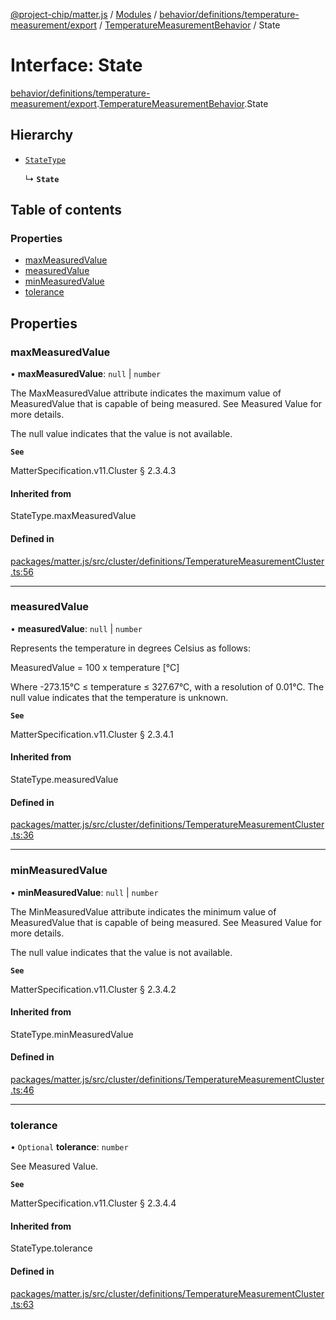 [@project-chip/matter.js](../README.md) / [Modules](../modules.md) / [behavior/definitions/temperature-measurement/export](../modules/behavior_definitions_temperature_measurement_export.md) / [TemperatureMeasurementBehavior](../modules/behavior_definitions_temperature_measurement_export.TemperatureMeasurementBehavior.md) / State

# Interface: State

[behavior/definitions/temperature-measurement/export](../modules/behavior_definitions_temperature_measurement_export.md).[TemperatureMeasurementBehavior](../modules/behavior_definitions_temperature_measurement_export.TemperatureMeasurementBehavior.md).State

## Hierarchy

- [`StateType`](../modules/behavior_definitions_temperature_measurement_export._internal_.md#statetype)

  ↳ **`State`**

## Table of contents

### Properties

- [maxMeasuredValue](behavior_definitions_temperature_measurement_export.TemperatureMeasurementBehavior.State.md#maxmeasuredvalue)
- [measuredValue](behavior_definitions_temperature_measurement_export.TemperatureMeasurementBehavior.State.md#measuredvalue)
- [minMeasuredValue](behavior_definitions_temperature_measurement_export.TemperatureMeasurementBehavior.State.md#minmeasuredvalue)
- [tolerance](behavior_definitions_temperature_measurement_export.TemperatureMeasurementBehavior.State.md#tolerance)

## Properties

### maxMeasuredValue

• **maxMeasuredValue**: ``null`` \| `number`

The MaxMeasuredValue attribute indicates the maximum value of MeasuredValue that is capable of being
measured. See Measured Value for more details.

The null value indicates that the value is not available.

**`See`**

MatterSpecification.v11.Cluster § 2.3.4.3

#### Inherited from

StateType.maxMeasuredValue

#### Defined in

[packages/matter.js/src/cluster/definitions/TemperatureMeasurementCluster.ts:56](https://github.com/project-chip/matter.js/blob/5f71eedebdb9fa54338bde320c311bb359b7455d/packages/matter.js/src/cluster/definitions/TemperatureMeasurementCluster.ts#L56)

___

### measuredValue

• **measuredValue**: ``null`` \| `number`

Represents the temperature in degrees Celsius as follows:

MeasuredValue = 100 x temperature [°C]

Where -273.15°C ≤ temperature ≤ 327.67°C, with a resolution of 0.01°C. The null value indicates that the
temperature is unknown.

**`See`**

MatterSpecification.v11.Cluster § 2.3.4.1

#### Inherited from

StateType.measuredValue

#### Defined in

[packages/matter.js/src/cluster/definitions/TemperatureMeasurementCluster.ts:36](https://github.com/project-chip/matter.js/blob/5f71eedebdb9fa54338bde320c311bb359b7455d/packages/matter.js/src/cluster/definitions/TemperatureMeasurementCluster.ts#L36)

___

### minMeasuredValue

• **minMeasuredValue**: ``null`` \| `number`

The MinMeasuredValue attribute indicates the minimum value of MeasuredValue that is capable of being
measured. See Measured Value for more details.

The null value indicates that the value is not available.

**`See`**

MatterSpecification.v11.Cluster § 2.3.4.2

#### Inherited from

StateType.minMeasuredValue

#### Defined in

[packages/matter.js/src/cluster/definitions/TemperatureMeasurementCluster.ts:46](https://github.com/project-chip/matter.js/blob/5f71eedebdb9fa54338bde320c311bb359b7455d/packages/matter.js/src/cluster/definitions/TemperatureMeasurementCluster.ts#L46)

___

### tolerance

• `Optional` **tolerance**: `number`

See Measured Value.

**`See`**

MatterSpecification.v11.Cluster § 2.3.4.4

#### Inherited from

StateType.tolerance

#### Defined in

[packages/matter.js/src/cluster/definitions/TemperatureMeasurementCluster.ts:63](https://github.com/project-chip/matter.js/blob/5f71eedebdb9fa54338bde320c311bb359b7455d/packages/matter.js/src/cluster/definitions/TemperatureMeasurementCluster.ts#L63)
